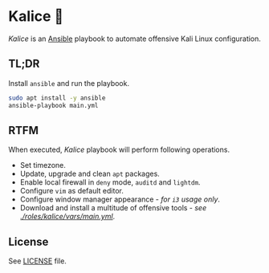 # Kalice :wine_glass:

*Kalice* is an [Ansible](https://www.ansible.com/) playbook to automate offensive Kali Linux configuration.

## TL;DR

Install `ansible` and run the playbook.

```bash
sudo apt install -y ansible
ansible-playbook main.yml
```

## RTFM

When executed, *Kalice* playbook will perform following operations.

- Set timezone.
- Update, upgrade and clean `apt` packages.
- Enable local firewall in `deny` mode, `auditd` and `lightdm`.
- Configure `vim` as default editor.
- Configure window manager appearance - *for `i3` usage only*.
- Download and install a multitude of offensive tools - *see [./roles/kalice/vars/main.yml]()*.

## License

See [LICENSE](./LICENSE) file.
